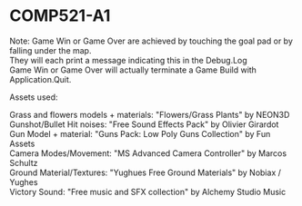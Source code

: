 # COMP521-A1

Note: Game Win or Game Over are achieved by touching the goal pad or by falling under the map.<br>
They will each print a message indicating this in the Debug.Log<br>
Game Win or Game Over will actually terminate a Game Build with Application.Quit.<br>

Assets used:

Grass and flowers models + materials: "Flowers/Grass Plants" by NEON3D<br>
Gunshot/Bullet Hit noises: "Free Sound Effects Pack" by Olivier Girardot<br>
Gun Model + material: "Guns Pack: Low Poly Guns Collection" by Fun Assets<br>
Camera Modes/Movement: "MS Advanced Camera Controller" by Marcos Schultz<br>
Ground Material/Textures: "Yughues Free Ground Materials" by Nobiax / Yughes<br>
Victory Sound: "Free music and SFX collection" by Alchemy Studio Music<br>